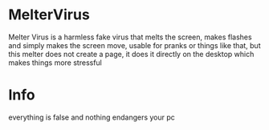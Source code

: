 # MelterVirus

Melter Virus is a harmless fake virus that melts the screen, makes flashes and simply makes the screen move, usable for pranks or things like that, but this melter does not create a page, it does it directly on the desktop which makes things more stressful

# Info

everything is false and nothing endangers your pc
